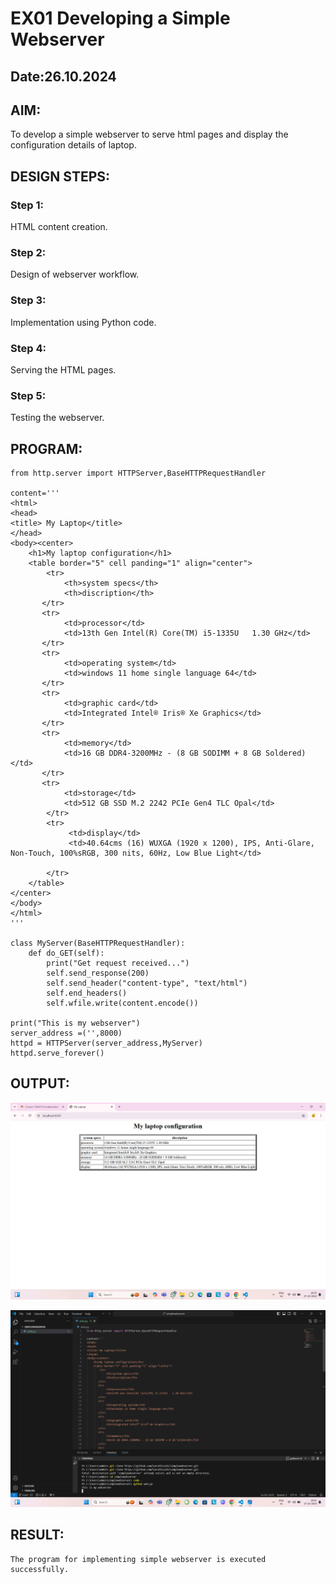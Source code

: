 # EX01 Developing a Simple Webserver
## Date:26.10.2024

## AIM:
To develop a simple webserver to serve html pages and display the configuration details of laptop.

## DESIGN STEPS:
### Step 1: 
HTML content creation.

### Step 2:
Design of webserver workflow.

### Step 3:
Implementation using Python code.

### Step 4:
Serving the HTML pages.

### Step 5:
Testing the webserver.

## PROGRAM:
```
from http.server import HTTPServer,BaseHTTPRequestHandler

content='''
<html>
<head>
<title> My Laptop</title>
</head>
<body><center>
    <h1>My laptop configuration</h1>
    <table border="5" cell panding="1" align="center">
        <tr>
            <th>system specs</th>
            <th>discription</th>
       </tr>
       <tr>
            <td>processor</td>
            <td>13th Gen Intel(R) Core(TM) i5-1335U   1.30 GHz</td>
       </tr>
       <tr>
            <td>operating system</td>
            <td>windows 11 home single language 64</td>
       </tr>
       <tr>
            <td>graphic card</td>
            <td>Integrated Intel® Iris® Xe Graphics</td>
       </tr>
       <tr>
            <td>memory</td>
            <td>16 GB DDR4-3200MHz - (8 GB SODIMM + 8 GB Soldered)</td>
       </tr>
       <tr>
            <td>storage</td>
            <td>512 GB SSD M.2 2242 PCIe Gen4 TLC Opal</td>
        </tr>
        <tr>
             <td>display</td>
             <td>40.64cms (16) WUXGA (1920 x 1200), IPS, Anti-Glare, Non-Touch, 100%sRGB, 300 nits, 60Hz, Low Blue Light</td>

        </tr>
    </table>
</center>
</body>
</html>
'''

class MyServer(BaseHTTPRequestHandler):
    def do_GET(self):
        print("Get request received...")
        self.send_response(200) 
        self.send_header("content-type", "text/html")       
        self.end_headers()
        self.wfile.write(content.encode())

print("This is my webserver") 
server_address =('',8000)
httpd = HTTPServer(server_address,MyServer)
httpd.serve_forever()
```

## OUTPUT:
![alt text](<Screenshot (3).png>)

![alt text](<Screenshot (4).png>)

## RESULT:
```
The program for implementing simple webserver is executed successfully.
```

